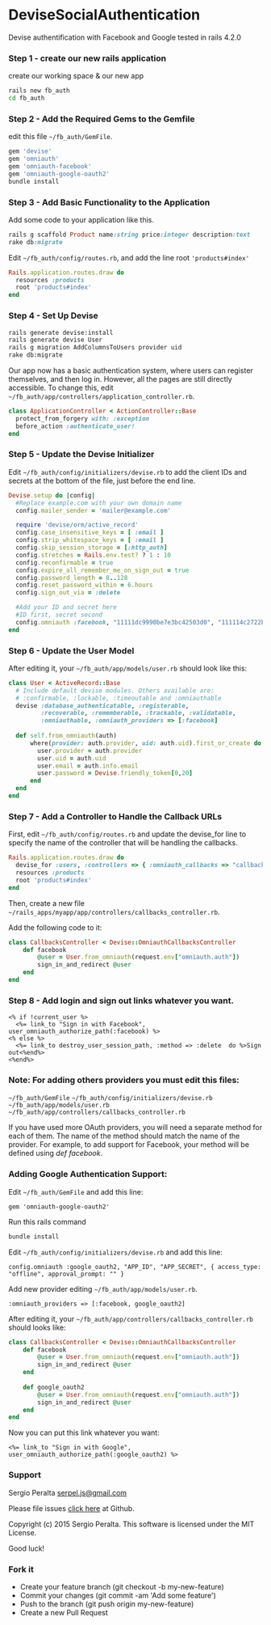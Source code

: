 # DeviseSocialAuthentication
Devise authentification with Facebook and Google tested in rails 4.2.0

### Step 1 - create our new rails application
create our working space & our new app

```sh
rails new fb_auth
cd fb_auth
```

### Step 2 - Add the Required Gems to the Gemfile
edit this file `~/fb_auth/GemFile`.

```ruby
gem 'devise'
gem 'omniauth'
gem 'omniauth-facebook'
gem 'omniauth-google-oauth2'
bundle install
```

### Step 3 - Add Basic Functionality to the Application
Add some code to your application like this.

```ruby
rails g scaffold Product name:string price:integer description:text
rake db:migrate
```

Edit `~/fb_auth/config/routes.rb`, and add the line root `'products#index'`

```ruby
Rails.application.routes.draw do
  resources :products
  root 'products#index'
end
```

### Step 4 - Set Up Devise

```sh
rails generate devise:install
rails generate devise User
rails g migration AddColumnsToUsers provider uid
rake db:migrate
```

Our app now has a basic authentication system, where users can register themselves, and then log in. However, all the pages are still directly accessible. To change this, edit `~/fb_auth/app/controllers/application_controller.rb`.

```ruby
class ApplicationController < ActionController::Base
  protect_from_forgery with: :exception
  before_action :authenticate_user!
end
```

### Step 5 - Update the Devise Initializer

Edit `~/fb_auth/config/initializers/devise.rb` to add the client IDs and secrets at the bottom of the file, just before the end line.

```ruby
Devise.setup do |config|
  #Replace example.com with your own domain name
  config.mailer_sender = 'mailer@example.com'

  require 'devise/orm/active_record'
  config.case_insensitive_keys = [ :email ]
  config.strip_whitespace_keys = [ :email ]
  config.skip_session_storage = [:http_auth]
  config.stretches = Rails.env.test? ? 1 : 10
  config.reconfirmable = true
  config.expire_all_remember_me_on_sign_out = true
  config.password_length = 8..128
  config.reset_password_within = 6.hours
  config.sign_out_via = :delete

  #Add your ID and secret here
  #ID first, secret second
  config.omniauth :facebook, "11111dc9990be7e3bc42503d0", "111114c2722b65d29965f1a1df"
end
```

### Step 6 - Update the User Model
After editing it, your `~/fb_auth/app/models/user.rb` should look like this:

```ruby
class User < ActiveRecord::Base
  # Include default devise modules. Others available are:
  # :confirmable, :lockable, :timeoutable and :omniauthable
  devise :database_authenticatable, :registerable,
         :recoverable, :rememberable, :trackable, :validatable,
         :omniauthable, :omniauth_providers => [:facebook]
  
  def self.from_omniauth(auth)
      where(provider: auth.provider, uid: auth.uid).first_or_create do |user|
        user.provider = auth.provider
        user.uid = auth.uid
        user.email = auth.info.email
        user.password = Devise.friendly_token[0,20]
      end
  end
end
```

### Step 7 - Add a Controller to Handle the Callback URLs

First, edit `~/fb_auth/config/routes.rb` and update the devise_for line to specify the name of the controller that will be handling the callbacks.

```ruby
Rails.application.routes.draw do
  devise_for :users, :controllers => { :omniauth_callbacks => "callbacks" }
  resources :products
  root 'products#index'
end
```

Then, create a new file `~/rails_apps/myapp/app/controllers/callbacks_controller.rb`.

Add the following code to it:

```ruby
class CallbacksController < Devise::OmniauthCallbacksController
    def facebook
        @user = User.from_omniauth(request.env["omniauth.auth"])
        sign_in_and_redirect @user
    end
end
```

### Step 8 - Add login and sign out links whatever you want.
```
<% if !current_user %>
  <%= link_to "Sign in with Facebook", user_omniauth_authorize_path(:facebook) %>
<% else %>
  <%= link_to destroy_user_session_path, :method => :delete  do %>Sign out<%end%>
<%end%>
```

### Note: For adding others providers you must edit this files:
`~/fb_auth/GemFile`
`~/fb_auth/config/initializers/devise.rb` 
`~/fb_auth/app/models/user.rb` 
`~/fb_auth/app/controllers/callbacks_controller.rb`

If you have used more OAuth providers, you will need a separate method for each of them. The name of the method should match the name of the provider. For example, to add support for Facebook, your method will be defined using *def facebook*.

### Adding Google Authentication Support:

Edit `~/fb_auth/GemFile` and add this line:
```
gem 'omniauth-google-oauth2'
```

Run this rails command
```ruby
bundle install
```

Edit `~/fb_auth/config/initializers/devise.rb` and add this line:
```
config.omniauth :google_oauth2, "APP_ID", "APP_SECRET", { access_type: "offline", approval_prompt: "" }
```

Add new provider editing `~/fb_auth/app/models/user.rb`.
```
:omniauth_providers => [:facebook, google_oauth2]
```

After editing it, your `~/fb_auth/app/controllers/callbacks_controller.rb` should looks like:

```ruby
class CallbacksController < Devise::OmniauthCallbacksController
    def facebook
        @user = User.from_omniauth(request.env["omniauth.auth"])
        sign_in_and_redirect @user
    end
    
    def google_oauth2
        @user = User.from_omniauth(request.env["omniauth.auth"])
        sign_in_and_redirect @user
    end
end
```

Now you can put this link whatever you want:
```
<%= link_to "Sign in with Google", user_omniauth_authorize_path(:google_oauth2) %>
```

### Support

Sergio Peralta serpel.js@gmail.com

Please file issues [click here] at Github. 

Copyright (c) 2015 Sergio Peralta. This software is licensed under the MIT License.

Good luck!

[click here]:https://github.com/serpel/DeviseSocialAuthentication/issues

### Fork it

- Create your feature branch (git checkout -b my-new-feature)
- Commit your changes (git commit -am 'Add some feature')
- Push to the branch (git push origin my-new-feature)
- Create a new Pull Request
